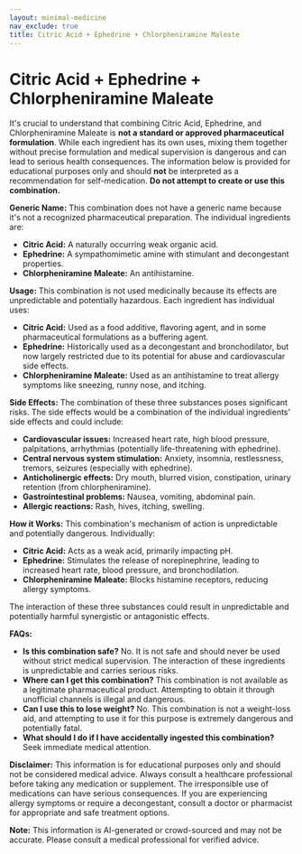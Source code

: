 ```yaml
---
layout: minimal-medicine
nav_exclude: true
title: Citric Acid + Ephedrine + Chlorpheniramine Maleate
---
```


# Citric Acid + Ephedrine + Chlorpheniramine Maleate

It's crucial to understand that combining Citric Acid, Ephedrine, and Chlorpheniramine Maleate is **not a standard or approved pharmaceutical formulation**.  While each ingredient has its own uses, mixing them together without precise formulation and medical supervision is dangerous and can lead to serious health consequences.  The information below is provided for educational purposes only and should **not** be interpreted as a recommendation for self-medication.  **Do not attempt to create or use this combination.**

**Generic Name:**  This combination does not have a generic name because it's not a recognized pharmaceutical preparation.  The individual ingredients are:

* **Citric Acid:** A naturally occurring weak organic acid.
* **Ephedrine:** A sympathomimetic amine with stimulant and decongestant properties.
* **Chlorpheniramine Maleate:** An antihistamine.

**Usage:**  This combination is not used medicinally because its effects are unpredictable and potentially hazardous. Each ingredient has individual uses:

* **Citric Acid:** Used as a food additive, flavoring agent, and in some pharmaceutical formulations as a buffering agent.
* **Ephedrine:** Historically used as a decongestant and bronchodilator, but now largely restricted due to its potential for abuse and cardiovascular side effects.
* **Chlorpheniramine Maleate:** Used as an antihistamine to treat allergy symptoms like sneezing, runny nose, and itching.


**Side Effects:**  The combination of these three substances poses significant risks.  The side effects would be a combination of the individual ingredients' side effects and could include:

* **Cardiovascular issues:** Increased heart rate, high blood pressure, palpitations, arrhythmias (potentially life-threatening with ephedrine).
* **Central nervous system stimulation:** Anxiety, insomnia, restlessness, tremors, seizures (especially with ephedrine).
* **Anticholinergic effects:** Dry mouth, blurred vision, constipation, urinary retention (from chlorpheniramine).
* **Gastrointestinal problems:** Nausea, vomiting, abdominal pain.
* **Allergic reactions:** Rash, hives, itching, swelling.


**How it Works:**  This combination's mechanism of action is unpredictable and potentially dangerous.  Individually:

* **Citric Acid:** Acts as a weak acid, primarily impacting pH.
* **Ephedrine:** Stimulates the release of norepinephrine, leading to increased heart rate, blood pressure, and bronchodilation.
* **Chlorpheniramine Maleate:** Blocks histamine receptors, reducing allergy symptoms.

The interaction of these three substances could result in unpredictable and potentially harmful synergistic or antagonistic effects.


**FAQs:**

* **Is this combination safe?** No.  It is not safe and should never be used without strict medical supervision. The interaction of these ingredients is unpredictable and carries serious risks.
* **Where can I get this combination?**  This combination is not available as a legitimate pharmaceutical product.  Attempting to obtain it through unofficial channels is illegal and dangerous.
* **Can I use this to lose weight?**  No.  This combination is not a weight-loss aid, and attempting to use it for this purpose is extremely dangerous and potentially fatal.
* **What should I do if I have accidentally ingested this combination?**  Seek immediate medical attention.


**Disclaimer:** This information is for educational purposes only and should not be considered medical advice.  Always consult a healthcare professional before taking any medication or supplement.  The irresponsible use of medications can have serious consequences.  If you are experiencing allergy symptoms or require a decongestant, consult a doctor or pharmacist for appropriate and safe treatment options.


**Note:** This information is AI-generated or crowd-sourced and may not be accurate. Please consult a medical professional for verified advice.